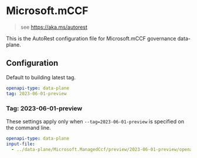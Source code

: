 # Microsoft.mCCF

> see https://aka.ms/autorest

This is the AutoRest configuration file for Microsoft.mCCF governance data-plane.

## Configuration

Default to building latest tag.

```yaml
openapi-type: data-plane
tag: 2023-06-01-preview
```

### Tag: 2023-06-01-preview

These settings apply only when `--tag=2023-06-01-preview` is specified on the command line.

```yaml $(tag) == '2023-06-01-preview'
openapi-type: data-plane
input-file:
  - ../data-plane/Microsoft.ManagedCcf/preview/2023-06-01-preview/openapi.json
```
